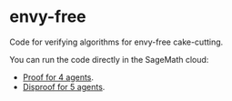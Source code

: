 # envy-free
Code for verifying algorithms for envy-free cake-cutting.

You can run the code directly in the SageMath cloud:

* [Proof for 4 agents](https://cloud.sagemath.com/projects/7122889a-ace6-4f66-99d0-5bd031dc022f/files/envy-free/4agents.sagews).
* [Disproof for 5 agents](https://cloud.sagemath.com/projects/7122889a-ace6-4f66-99d0-5bd031dc022f/files/envy-free/5agents.sagews).
